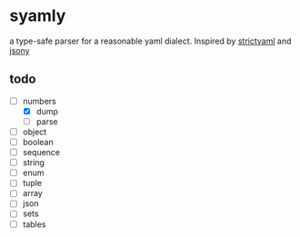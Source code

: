 # syamly

a type-safe parser for a reasonable yaml dialect.
Inspired by [strictyaml](https://github.com/crdoconnor/strictyaml)
and [jsony](https://github.com/treeform/jsony)

## todo

- [ ] numbers
  - [x] dump
  - [ ] parse
- [ ] object
- [ ] boolean
- [ ] sequence
- [ ] string
- [ ] enum
- [ ] tuple
- [ ] array
- [ ] json
- [ ] sets
- [ ] tables